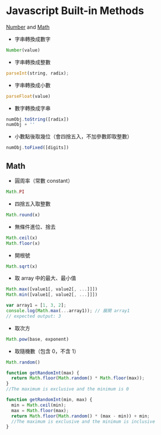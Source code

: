 # Javascript Built-in Methods

[Number](https://developer.mozilla.org/en-US/docs/Web/JavaScript/Reference/Global_Objects/Number) and [Math](https://developer.mozilla.org/en-US/docs/Web/JavaScript/Reference/Global_Objects/Math)

* 字串轉換成數字
```js
Number(value)
```

* 字串轉換成整數
```js
parseInt(string, radix);
```

* 字串轉換成小數
```js
parseFloat(value)
```

* 數字轉換成字串
```js
numObj.toString([radix])
numObj + ''
```

* 小數點後取幾位（會四捨五入，不加參數即取整數）
```js
numObj.toFixed([digits])
```

## Math

* 圓周率（常數 constant）
```js
Math.PI
```

* 四捨五入取整數
```js
Math.round(x)
```

* 無條件進位、捨去
```js
Math.ceil(x)
Math.floor(x)
```

* 開根號
```js
Math.sqrt(x)
```

* 取 array 中的最大、最小值
```js
Math.max([value1[, value2[, ...]]])
Math.min([value1[, value2[, ...]]])

var array1 = [1, 3, 2];
console.log(Math.max(...array1)); // 展開 array1
// expected output: 3
```

* 取次方
```js
Math.pow(base, exponent)
```

* 取隨機數（包含 0，不含 1）
```js
Math.random()

function getRandomInt(max) {
  return Math.floor(Math.random() * Math.floor(max));
}
//The maximum is exclusive and the minimum is 0

function getRandomInt(min, max) {
  min = Math.ceil(min);
  max = Math.floor(max);
  return Math.floor(Math.random() * (max - min)) + min; 
  //The maximum is exclusive and the minimum is inclusive
}
```